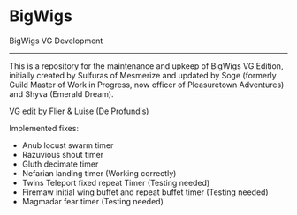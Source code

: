BigWigs
========

BigWigs VG Development
___________________________

This is a repository for the maintenance and upkeep of BigWigs VG Edition, initially created by Sulfuras of Mesmerize and updated by Soge (formerly Guild Master of Work in Progress, now officer of Pleasuretown Adventures) and Shyva (Emerald Dream).

VG edit by Flier & Luise (De Profundis)


Implemented fixes:
- Anub locust swarm timer
- Razuvious shout timer
- Gluth decimate timer
- Nefarian landing timer (Working correctly)
- Twins Teleport fixed repeat Timer (Testing needed)
- Firemaw initial wing buffet and repeat buffet timer (Testing needed)
- Magmadar fear timer (Testing needed)

